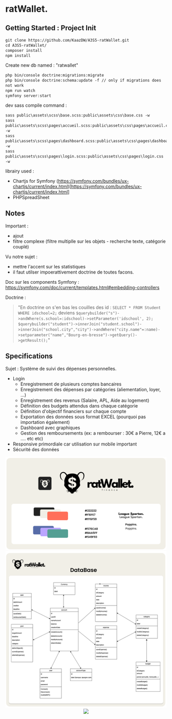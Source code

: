 # ratWallet.

## Getting Started : Project Init

```
git clone https://github.com/KaazDW/A3S5-ratWallet.git
cd A3S5-ratWallet/
composer install
npm install
```

Create new db named : "ratwallet"

```
php bin/console doctrine:migrations:migrate
php bin/console doctrine:schema:update -f // only if migrations does not work
npm run watch
symfony server:start
```

dev sass compile command :

```
sass public\assets\scss\base.scss:public\assets\css\base.css -w
sass public\assets\scss\pages\accueil.scss:public\assets\css\pages\accueil.css -w
sass public\assets\scss\pages\dashboard.scss:public\assets\css\pages\dashboard.css -w
sass public\assets\scss\pages\login.scss:public\assets\css\pages\login.css -w
```

librairy used :

- Chartjs for Symfony (https://symfony.com/bundles/ux-chartjs/current/index.html)[https://symfony.com/bundles/ux-chartjs/current/index.html]
- PHPSpreadSheet

## Notes

Important :

- ajout
- filtre complexe (filtre multiplle sur les objets - recherche texte, catégorie couplé)

Vu notre sujet :

- mettre l'accent sur les statistiques
- il faut utilser impoerattivement doctrine de toutes facons.

Doc sur les components Symfony :
https://symfony.com/doc/current/templates.html#embedding-controllers

Doctrine :

> "En doctrine on s'en bas les couilles des id : `SELECT * FROM Student WHERE idschool=2;` deviens `$querybuilder("s")->andWhere(s.school=:idschool)->setParameter('idschool', 2);` `$querybuilder("student")->innerJoin("student.school")->innerJoin("school.city","city")->andWhere("city.name"=:name)->setparameter("name","Bourg-en-bresse")->getQuery()->getResult();`"

## Specifications

Sujet : Système de suivi des dépenses personnelles.

- Login
  - Enregistrement de plusieurs comptes bancaires
  - Enregistrement des dépenses par catégories (aliementation, loyer, ...)
  - Enregistrement des revenus (Salaire, APL, Aide au logement)
  - Définition des budgets attendus dans chaque catégorie
  - Définition d'objectif financiers sur chaque compte
  - Exportation des données sous format EXCEL (pourquoi pas importation également)
  - Dashboard avec graphiques
  - Gestion des remboursements (ex: a rembourser : 30€ a Pierre, 12€ a .... etc etc)
- Responsive primordiale car utilisation sur mobile important
- Sécurité des données

<div align="center">
  <img src="https://github.com/KaazDW/A3S5-ratWallet/blob/master/DOC/cg_1.png">
  <img src="https://github.com/KaazDW/A3S5-ratWallet/blob/master/DOC/cg_2.png">
  <img src="https://github.com/KaazDW/A3S5-ratWallet/blob/master/DOC/cg_3.png">
</div>
